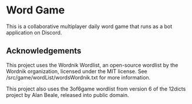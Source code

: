 #  Word Game

This is a collaborative multiplayer daily word game that runs as a bot application on Discord.

## Acknowledgements

This project uses the Wordnik Wordlist, an open-source wordlist by the Wordnik organization, licensed under the MIT license. See /src/game/wordList/wordsWordnik.txt for more information.

This project also uses the 3of6game wordlist from version 6 of the 12dicts project by Alan Beale, released into public domain.
